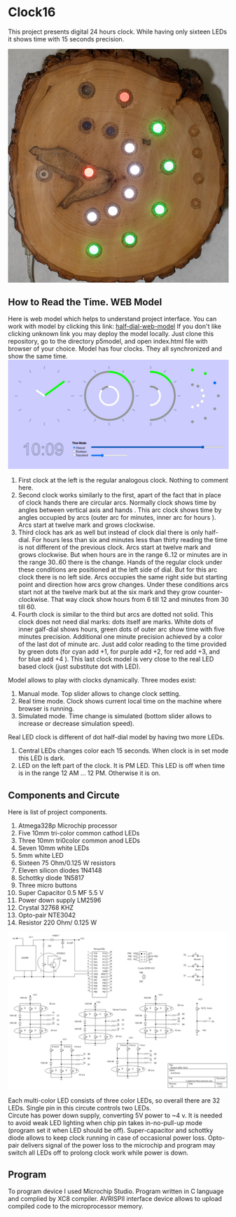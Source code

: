 # Clock16
This project presents digital 24 hours clock.  While having only sixteen LEDs it shows time with 15 seconds precision.

![CLOCK](./images/IMKP5100_acr.jpg)

## How to Read the Time. WEB Model
Here is web model which helps to understand project interface. You can work with model by clicking this link: [half-dial-web-model](https://filedn.com/lRLB6A8XqsC4voY39bLNwCj/Clock16/) If you don't like clicking unknown link you may deploy the model locally. Just clone this repository, go to the directory p5model, and open index.html file with browser of your choice.
Model has four clocks. They all synchronized and show the same time.
![MODEL](./images/simulation.jpg) 
1. First clock at the left is the regular analogous clock. Nothing to comment here.
2. Second clock works similarly to the first, apart of the fact that in place  of clock hands there are circular arcs. Normally clock shows time by  angles between vertical axis and hands . This arc clock shows time by angles occupied by arcs (outer arc for minutes, inner arc for hours ). Arcs start at twelve mark and grows clockwise. 
3. Third clock has ark as well but instead of clock dial there is only half-dial. For hours less than six and minutes less than thirty  reading the time is not different of the previous clock. Arcs start at twelve mark and grows clockwise. But when hours are in the range 6..12 or minutes are in the range 30..60 there is the change. Hands of the regular clock under these conditions  are positioned at the left side of dial. But for this arc clock there is no left side. Arcs occupies the same right side but starting point   and direction  how arcs grow changes. Under these conditions arcs start not at the twelve mark but at the six  mark and they grow counter-clockwise. That way clock show hours from 6 till 12 and minutes from 30 till 60.
4. Fourth  clock is similar to the third but arcs are dotted not solid. This clock does not need dial marks: dots itself are marks. White dots of inner galf-dial shows hours, green dots of outer  arc show time with five minutes precision. Additional  one minute precision achieved by a color of the last dot of minute arc. Just add color reading to the time provided by green dots (for cyan add +1, for purple add +2, for red add +3, and for blue add +4 ).  This last clock model is very close to the real LED based clock  (just substitute dot with LED). 

Model allows to play with clocks dynamically. Three modes exist:
1. Manual mode. Top slider allows to change clock setting.
2. Real time mode. Clock shows current local time on the machine where browser is running.
3. Simulated mode. Time change is simulated (bottom slider allows to increase or decrease simulation speed).

Real LED clock is different of dot half-dial model  by having two more LEDs. 
1. Central LEDs changes color each 15 seconds. When clock is in set mode this LED is dark.  
2. LED on the left part of the clock. It is PM LED. This LED is off when time is in the range 12 AM ... 12 PM. Otherwise it is on. 

## Components and Circute
Here is list of project components.

1. Atmega328p Microchip processor
2. Five 10mm tri-color  common cathod LEDs
3. Three 10mm tri0color common anod LEDs
4. Seven 10mm white LEDs
5. 5mm white LED
6. Sixteen 75 Ohm/0.125 W  resistors
9. Eleven silicon diodes 1N4148
10. Schottky diode 1N5817
11. Three  micro buttons
12. Super Capacitor 0.5 MF 5.5 V
13. Power down supply LM2596
14. Crystal 32768 KHZ
15. Opto-pair NTE3042
16. Resistor 220 Ohm/ 0.125 W

![CIRCUTE](./images/clock.jpg) 

 Each multi-color LED consists of three color LEDs, so overall there are 32 LEDs. Single pin in this circute controls  two LEDs.  
 Circute has power down supply, converting 5V power to ~4 v. It is needed to avoid weak LED lighting when chip pin  takes in-no-pull-up mode (program set it  when  LED should be off). 
 Super-capacitor and schottky diode allows to keep clock running in case of occasional power loss. Opto-pair delivers signal of the power loss to the microchip and program may switch all LEDs off  to prolong clock work while power is down.

## Program

To program device I used Microchip Studio. Program written in C language and complied by XC8 compiler. AVRISPII interface device allows to upload compiled code to the microprocessor memory.


